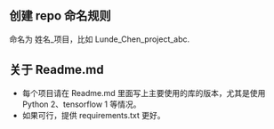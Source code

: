  ## 创建 repo 命名规则
 命名为 姓名_项目，比如 Lunde_Chen_project_abc. 

## 关于 Readme.md
- 每个项目请在 Readme.md 里面写上主要使用的库的版本，尤其是使用 Python 2、tensorflow 1 等情况。
- 如果可行，提供 requirements.txt 更好。
